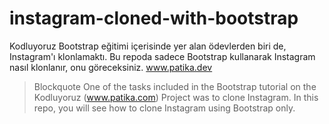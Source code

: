 # instagram-cloned-with-bootstrap
Kodluyoruz Bootstrap eğitimi içerisinde yer alan ödevlerden biri de, Instagram'ı klonlamaktı. Bu repoda sadece Bootstrap kullanarak Instagram nasıl klonlanır, onu göreceksiniz. www.patika.dev

> Blockquote One of the tasks included in the Bootstrap tutorial on the Kodluyoruz (www.patika.com) Project was to clone Instagram. In this repo, you will see how to clone Instagram using Bootstrap only.
